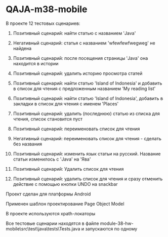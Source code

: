 # QAJA-m38-mobile

В проекте 12 тестовых сценариев:

1. Позитивный сценарий: найти статью с названием 'Java'

2. Негативный сценарий: статья с названием 'wfewfewfwegweg' не найдена

3. Позитивный сценарий: после посещения страницы 'Java' она находится в истории

4. Позитивный сценарий: удалить историю просмотра статей

5. Позитивный сценарий: найти статью 'Island of Indonesia' и добавить в список для чтения с предложенным названием 'My reading list'

6. Позитивный сценарий: найти статью 'Island of Indonesia', добавить в закладки в список для чтения с именем 'Places'

7. Позитивный сценарий: удалить (последнюю) статью из списка для чтения, список становится пуст

8. Позитивный сценарий: переименовать список для чтения

9. Негативный сценарий: переименовать список для чтения - сделать без названия

10. Позитивный сценарий: изменить язык статьи на русский. Название статьи изменилось с 'Java' на 'Ява'

11. Позитивный сценарий: Удалить список для чтения

12. Позитивный сценарий: удалить список для чтения и сразу отменить действие с помощью кнопки UNDO на snackbar



Проект сделан для платформы Android

Применен шаблон проектирование Page Object Model

В проекте используются xpath-локаторы

Все тестовые сценарии находятся в файле module-38-hw-mobile\src\test\java\tests\Tests.java и запускаются по одному
